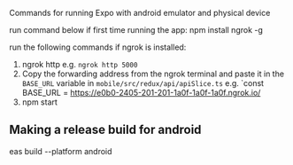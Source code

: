 Commands for running Expo with android emulator and physical device

run command below if first time running the app:
npm install ngrok -g

run the following commands if ngrok is installed:

1. ngrok http <server PORT>
   e.g. `ngrok http 5000`
2. Copy the forwarding address from the ngrok terminal and paste it in the `BASE_URL` variable in `mobile/src/redux/api/apiSlice.ts`
   e.g. `const BASE_URL = https://e0b0-2405-201-201-1a0f-1a0f-1a0f.ngrok.io/
3. npm start

## Making a release build for android
   eas build --platform android
